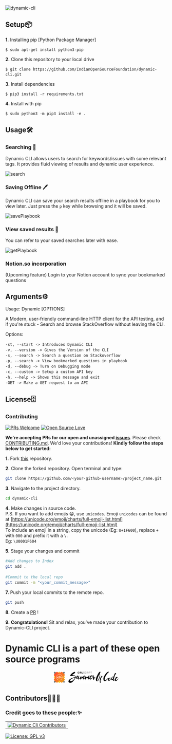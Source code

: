 ![dynamic-cli](https://socialify.git.ci/IndianOpenSourceFoundation/dynamic-cli/image?description=1&descriptionEditable=A%20Modern%2C%20user-friendly%20command-line%20%20for%20the%20API%20testing%2C%20and%20if%20you%27re%20stuck%20-%20Search%20and%20browse%20StackOverflow%20without%20leaving%20the%20CLI&font=Inter&forks=1&issues=1&language=1&owner=1&pattern=Plus&pulls=1&stargazers=1&theme=Light)

## Setup📦

**1.** Installing pip [Python Package Manager]

```shell
$ sudo apt-get install python3-pip
```

**2.** Clone this repository to your local drive

```shell
$ git clone https://github.com/IndianOpenSourceFoundation/dynamic-cli.git
```

**3.** Install dependencies

```shell
$ pip3 install -r requirements.txt
```

**4.** Install with pip

```shell
$ sudo python3 -m pip3 install -e .
```

## Usage🛠

### Searching 🔎
Dynamic CLI allows users to search for keywords/issues with some relevant tags. It provides fluid viewing of results and dynamic user experience.

![search](https://user-images.githubusercontent.com/26577306/119429419-6378bd80-bd2c-11eb-9000-091e7998c238.gif)

### Saving Offline 🖊
Dynamic CLI can save your search results offline in a playbook for you to view later. Just press the `p` key while browsing and it will be saved.

![savePlaybook](https://user-images.githubusercontent.com/26577306/119429682-e863d700-bd2c-11eb-89c4-6a1733d9b0da.gif)

### View saved results 📖
You can refer to your saved searches later with ease.

![getPlaybook](https://user-images.githubusercontent.com/26577306/119429859-58725d00-bd2d-11eb-970d-03614b10e5e4.gif)

### Notion.so incorporation
(Upcoming feature) Login to your Notion account to sync your bookmarked questions

## Arguments⚙

Usage: Dynamic [OPTIONS] <br>

A Modern, user-friendly command-line HTTP client for the API testing, and if you're stuck - Search and browse StackOverflow without leaving the CLI. <br>

Options: <br>

`-st, --start -> Introduces Dynamic CLI` <br>
`-v, --version -> Gives the Version of the CLI` <br>
`-s, --search -> Search a question on Stackoverflow` <br>
`-p, --search -> View bookmarked questions in playbook` <br>
`-d, --debug -> Turn on Debugging mode` <br>
`-c, --custom -> Setup a custom API key` <br>
`-h, --help -> Shows this message and exit` <br>
`-GET -> Make a GET request to an API` <br>

## License🗄

### Contributing

[![PRs Welcome](https://img.shields.io/badge/PRs-welcome-brightgreen.svg?style=flat&logo=git&logoColor=white)](https://github.com/IndianOpenSourceFoundation/dynamic-cli/pulls) [![Open Source Love](https://badges.frapsoft.com/os/v2/open-source.svg?v=103)](https://github.com/IndianOpenSourceFoundation/dynamic-cli)

**We're accepting PRs for our open and unassigned [issues](https://github.com/IndianOpenSourceFoundation/dynamic-cli/issues)**. Please check [CONTRIBUTING.md](CONTRIBUTING.md). We'd love your contributions! **Kindly follow the steps below to get started:**

**1.** Fork [this](https://github.com/IndianOpenSourceFoundation/dynamic-cli) repository.

**2.** Clone the forked repository. Open terminal and type:

```bash
git clone https://github.com/<your-github-username>/project_name.git
```

**3.** Navigate to the project directory.

```bash
cd dynamic-cli
```

**4.** Make changes in source code.
<br />
P.S. If you want to add emojis 😁, use `unicodes`.
Emoji `unicodes` can be found at [https://unicode.org/emoji/charts/full-emoji-list.html](https://unicode.org/emoji/charts/full-emoji-list.html)
<br />
To include an emoji in a string, copy the unicode (Eg: `U+1F600`), replace `+` with `000` and
prefix it with a `\`.
<br />
Eg: `\U0001F604`

**5.** Stage your changes and commit

```bash
#Add changes to Index
git add .

#Commit to the local repo
git commit -m "<your_commit_message>"
```

**7.** Push your local commits to the remote repo.

```bash
git push
```

**8.** Create a [PR](https://help.github.com/en/github/collaborating-with-issues-and-pull-requests/creating-a-pull-request) !

**9.** **Congratulations!** Sit and relax, you've made your contribution to Dynamic-CLI project.

# Dynamic CLI is a part of these open source programs

<p align="center">
 <a>
 <img  width="40%" height="10%" src="https://raw.githubusercontent.com/GirlScriptSummerOfCode/MentorshipProgram/master/GSsoc%20Type%20Logo%20Black.png">

## Contributors👨🏽‍💻

### Credit goes to these people:✨

<table>
	<tr>
		<td>
			<a href="https://github.com/IndianOpenSourceFoundation/dynamic-cli/graphs/contributors">
  <img src="https://contrib.rocks/image?repo=IndianOpenSourceFoundation/dynamic-cli" alt="Dynamic Cli Contributors"/>
</a>
		</td>
	</tr>
</table>

[![License: GPL v3](https://img.shields.io/badge/License-GPLv3-blue.svg)](https://www.gnu.org/licenses/gpl-3.0)

